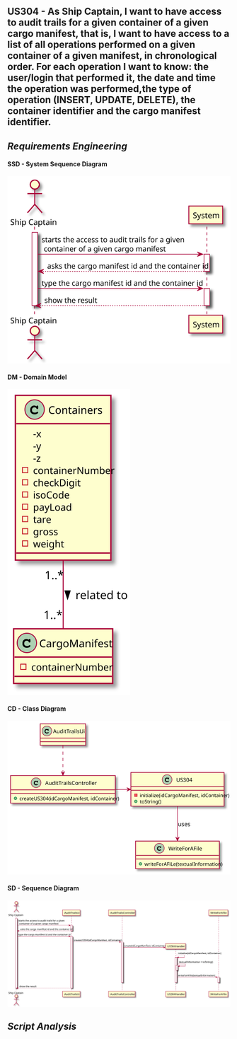 ## US304 - As Ship Captain, I want to have access to audit trails for a given container of a given cargo manifest, that is, I want to have access to a list of all operations performed on a given container of a given manifest, in chronological order. For each operation I want to know: the user/login that performed it, the date and time the operation was performed,the type of operation (INSERT, UPDATE, DELETE), the container identifier and the cargo manifest identifier.
## *Requirements Engineering*
#### SSD - System Sequence Diagram
![SSD_US305](US304_SSD.svg)
#### DM - Domain Model
![DM_US305](US304_DM.svg)
#### CD - Class Diagram
![CD_US305](US304_CD.svg)
#### SD - Sequence Diagram
![SD_US305](US304_SD.svg)

## *Script Analysis*